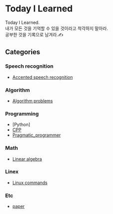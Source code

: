 # Today I Learned
Today I Learned.  
내가 모든 것을 기억할 수 있을 것이라고 착각하지 말아라.  
공부한 것을 기록으로 남겨라.✍
## Categories
### Speech recognition
- [Accented speech recognition](https://github.com/biscayan/TIL/tree/master/Speech%20recognition/Accented%20speech%20recognition)
### Algorithm
- [Algorithm problems](https://github.com/biscayan/TIL/tree/master/Algorithm/Algorithm%20problems)
### Programming
- [Python]
- [CPP](https://github.com/biscayan/TIL/tree/master/Programming/CPP)
- [Pragmatic_programmer](https://github.com/biscayan/TIL/tree/master/Programming/Pragmatic_programmer)
### Math
- [Linear algebra](https://github.com/biscayan/TIL/tree/master/Math/Linear%20algebra)
### Linex
- [Linux commands](https://github.com/biscayan/TIL/tree/master/Linux/Linux%20commands)
### Etc
- [paper](https://github.com/biscayan/TIL/blob/master/Etc/paper.md)